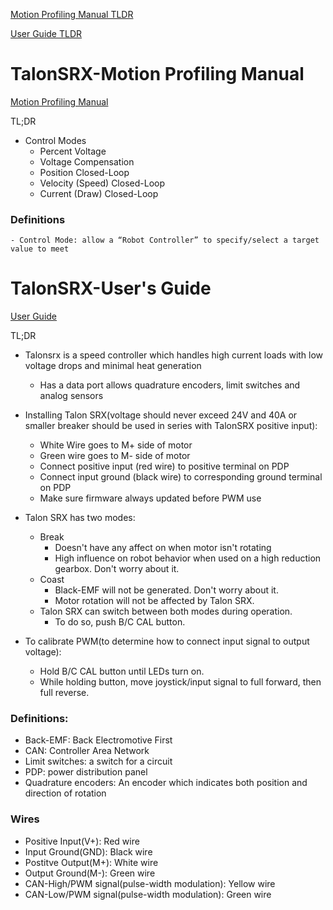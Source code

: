 [Motion Profiling Manual TLDR](#talonsrx-motion-profiling-manual)

[User Guide TLDR](#talonsrx-users-guide)

# TalonSRX-Motion Profiling Manual
[Motion Profiling Manual](https://www.ctr-electronics.com/downloads/pdf/Talon%20SRX%20Motion%20Profile%20Reference%20Manual.pdf)

TL;DR

- Control Modes
	- Percent Voltage
	- Voltage Compensation
	- Position Closed-Loop
	- Velocity (Speed) Closed-Loop
	- Current (Draw) Closed-Loop

### Definitions
	- Control Mode: allow a “Robot Controller” to specify/select a target value to meet

# TalonSRX-User's Guide

[User Guide](http://www.ctr-electronics.com/Talon%20SRX%20User%27s%20Guide.pdf)

TL;DR

- Talonsrx is a speed controller which handles high current loads with low voltage drops and minimal heat generation
	- Has a data port allows quadrature encoders, limit switches and analog sensors
	
- Installing Talon SRX(voltage should never exceed 24V and 40A or smaller breaker should be used in series with TalonSRX positive input):
	- White Wire goes to M+ side of motor
	- Green wire goes to M- side of motor
	- Connect positive input (red wire) to positive terminal on PDP
	- Connect input ground (black wire) to corresponding ground terminal on PDP
	- Make sure firmware always updated before PWM use
	
- Talon SRX has two modes:
	- Break
		- Doesn't have any affect on when motor isn't rotating
		- High influence on robot behavior when used on a high reduction gearbox. Don't worry about it.
	- Coast
		- Black-EMF will not be generated. Don't worry about it.
		- Motor rotation will not be affected by Talon SRX.
	- Talon SRX can switch between both modes during operation.
		- To do so, push B/C CAL button.
- To calibrate PWM(to determine how to connect input signal to output voltage):
	- Hold B/C CAL button until LEDs turn on.
	- While holding button, move joystick/input signal to full forward, then full reverse.

### Definitions:
- Back-EMF: Back Electromotive First
- CAN: Controller Area Network
- Limit switches: a switch for a circuit
- PDP: power distribution panel
- Quadrature encoders: An encoder which indicates both position and direction of rotation

### Wires
- Positive Input(V+): Red wire
- Input Ground(GND): Black wire
- Postitve Output(M+): White wire
- Output Ground(M-): Green wire
- CAN-High/PWM signal(pulse-width modulation): Yellow wire
- CAN-Low/PWM signal(pulse-width modulation): Green wire
